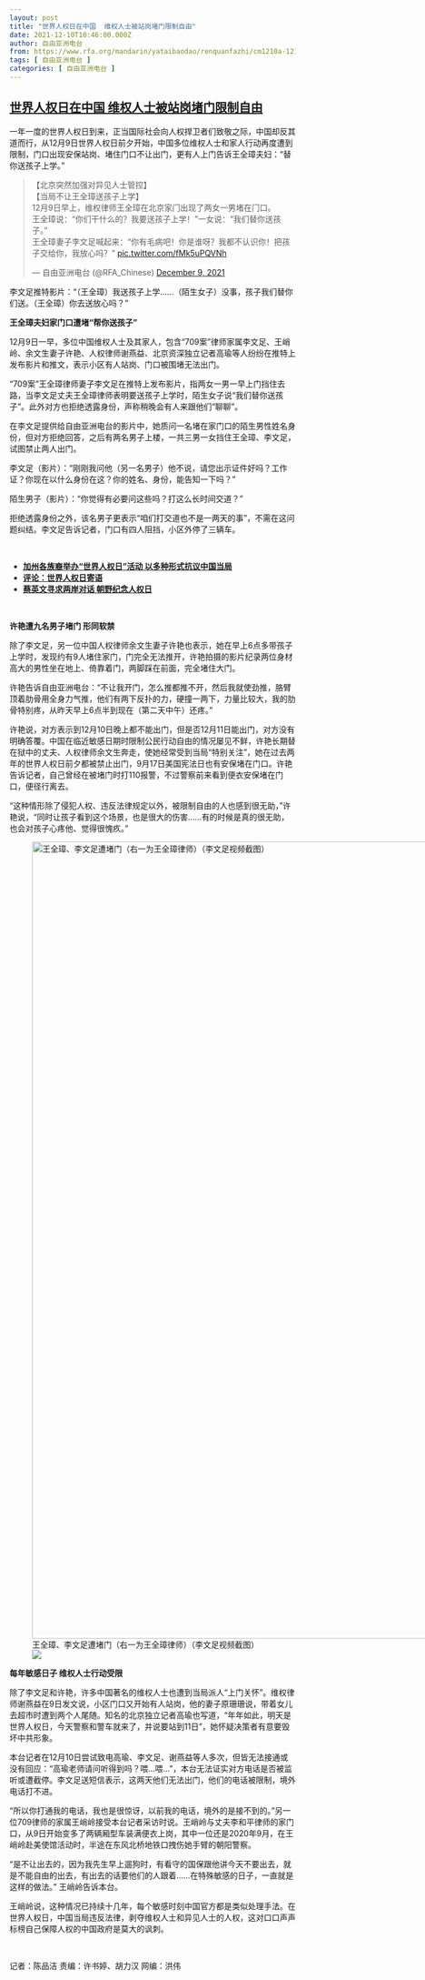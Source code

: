 ```yaml
---
layout: post
title: "世界人权日在中国  维权人士被站岗堵门限制自由"
date: 2021-12-10T10:46:00.000Z
author: 自由亚洲电台
from: https://www.rfa.org/mandarin/yataibaodao/renquanfazhi/cm1210a-12102021054505.html
tags: [ 自由亚洲电台 ]
categories: [ 自由亚洲电台 ]
---
```

<!--1639133160000-->
[世界人权日在中国  维权人士被站岗堵门限制自由](https://www.rfa.org/mandarin/yataibaodao/renquanfazhi/cm1210a-12102021054505.html)
------

<div>
<p class="p1"></p><p class="p1">一年一度的世界人权日到来，正当国际社会向人权捍卫者们致敬之际，中国却反其道而行，从<span class="s1">12</span>月<span class="s1">9</span>日世界人权日前夕开始，中国多位维权人士和家人行动再度遭到限制，门口出现安保站岗、堵住门口不让出门，更有人上门告诉王全璋夫妇：<span class="s1">“</span>替你送孩子上学。<span class="s1">”</span></p><blockquote class="twitter-tweet"><p dir="ltr" lang="zh">【北京突然加强对异见人士管控】<br/>【当局不让王全璋送孩子上学】<br/>12月9日早上，维权律师王全璋在北京家门出现了两女一男堵在门口。<br/>王全璋说：“你们干什么的？我要送孩子上学！”一女说：“我们替你送孩子。”<br/>王全璋妻子李文足喊起来：“你有毛病吧！你是谁呀？我都不认识你！把孩子交给你，我放心吗？” <a href="https://t.co/fMk5uPQVNh">pic.twitter.com/fMk5uPQVNh</a></p>— 自由亚洲电台 (@RFA_Chinese) <a href="https://twitter.com/RFA_Chinese/status/1468885291935092738?ref_src=twsrc%5Etfw">December 9, 2021</a></blockquote><p></p><p class="p1"><span class="s1"></span></p><p class="p1">李文足推特影片：<span class="s1">“</span>（王全璋）我送孩子上学<span class="s1">……</span>（陌生女子）没事，孩子我们替你们送。（王全璋）你去送放心吗？<span class="s1">”</span></p><p class="p1"><strong>王全璋夫妇家门口遭堵<span class="s1">“</span>帮你送孩子<span class="s1">”</span></strong></p><p class="p1"><span class="s1">12</span>月<span class="s1">9</span>日一早，多位中国维权人士及其家人，包含<span class="s1">“709</span>案<span class="s1">”</span>律师家属李文足、王峭岭、余文生妻子许<span class="s2">艳</span>、人权律师谢燕益、北京资深独立记者高瑜等人纷纷在推特上发布影片和推文，表示小区有人站岗、门口被围堵无法出门。</p><p class="p1"><span class="s1">“709</span>案<span class="s1">”</span>王全璋律师妻子李文足在推特上发布影片，指两女一男一早上门挡住去路，当李文足丈夫王全璋律师表明要送孩子上学时，陌生女子说<span class="s1">“</span>我们替你送孩子<span class="s1">”</span>。此外对方也拒绝透露身份，声称稍晚会有人来跟他们<span class="s1">“</span>聊聊<span class="s1">”</span>。</p><p class="p1">在李文足提供给自由亚洲电台的影片中，她质问一名堵在家门口的陌生男性姓名身份，但对方拒绝回答，之后有两名男子上楼，一共三男一女挡住王全璋、李文足，试图禁止两人出门。</p><p class="p1">李文足（影片）：<span class="s1">“</span>刚刚我问他（另一名男子）他不说，请您出示证件好吗？工作证？你现在以什么身份在这？你的姓名、身份，能告知一下吗？<span class="s1">”</span></p><p class="p1">陌生男子（影片）：<span class="s1">“</span>你觉得有必要问这些吗？打这么长时间交道？<span class="s1">”</span></p><p class="p1">拒绝透露身份之外，该名男子更表示<span class="s1">“</span>咱们打交道也不是一两天的事<span class="s1">”</span>，不需在这问题纠结。李文足告诉记者，门口有四<span class="s1"></span>人阻挡，小区外停了三辆车。</p><p><br/></p><ul><li class="p1"><a href="https://www.rfa.org/mandarin/video?v=1_xvq3vijc"><strong>加州各族裔举办“世界人权日”活动 以多种形式抗议中国当局</strong></a></li><li class="p1"><strong><a href="https://www.rfa.org/mandarin/pinglun/weijingsheng/wjs-12112020105700.html">评论：世界人权日寄语</a></strong></li><li class="p1"><strong><a href="https://www.rfa.org/mandarin/yataibaodao/gangtai/hx1-12102020112632.html">蔡英文寻求两岸对话 朝野纪念人权日</a></strong></li></ul><p><br/></p><p class="p1"><strong>许<span class="s2">艳</span>遭九<span class="s1"></span>名男子堵门<span class="s1"> </span>形同软禁</strong></p><p class="p1">除了李文足，另一位中国人权律师余文生妻子许<span class="s2">艳</span>也表示，她在早上<span class="s1">6</span>点多带孩子上学时，发现约有<span class="s1">9</span>人堵住家门，门完全无法推开，许<span class="s2">艳</span>拍摄的影片纪录两位身材高大的男性坐在地上、倚靠着门，两脚踩在前面，完全堵住大门。</p><p class="p1">许<span class="s2">艳</span>告诉自由亚洲电台：<span class="s1">“</span>不让我开门，怎么推都推不开，然后我就使劲推，胳臂顶着肋骨用全身力气推，他们有两下反扑的力，硬撞一两下，力量比较大，我的肋骨特别疼，从昨天早上<span class="s1">6</span>点半到现在（第二天中午）还疼。<span class="s1">”</span></p><p class="p1">许<span class="s2">艳</span>说，对方表示到<span class="s1">12</span>月<span class="s1">10</span>日晚上都不能出门，但是否<span class="s1">12</span>月<span class="s1">11</span>日能出门，对方没有明确答覆。中国在临近敏感日期时限制公民行动自由的情况屡见不鲜，许<span class="s2">艳</span>长期替在狱中的丈夫、人权律师余文生奔走，使她经常受到当局<span class="s1">“</span>特别关注<span class="s1">”</span>，她在过去两年的世界人权日前夕都被禁止出门，<span class="s1">9</span>月<span class="s1">17</span>日美国宪法日也有安保堵在门口。许<span class="s2">艳</span>告诉记者，自己曾经在被堵门时打<span class="s1">110</span>报警，不过警察前来看到便衣安保堵在门口，便径行离去。</p><p class="p1"><span class="s1">“</span>这种情形除了侵犯人权、违反法律规定以外，被限制自由的人也感到很无助，<span class="s1">”</span>许<span class="s2">艳</span>说，<span class="s1">“</span>同时让孩子看到这个场景，也是很大的伤害<span class="s1">……</span>有的时候是真的很无助，也会对孩子心疼他、觉得很愧疚。<span class="s1">”</span></p><p class="p1"><span class="s1"><figure class="image-richtext image-inline captioned" style="width:2630px;"><img alt="王全璋、李文足遭堵门（右一为王全璋律师）（李文足视频截图）" height="1402" src="https://www.rfa.org/mandarin/yataibaodao/renquanfazhi/cm1210a-12102021054505.html/674e65878db3571672472.png/@@images/4c86e17e-1f99-45b9-b71e-e1a9ffbace30.png" title="李文足圖片2.png" width="2630"/><figcaption class="image-caption">王全璋、李文足遭堵门（右一为王全璋律师）（李文足视频截图）</figcaption><small></small><div id="zoomattribute"><a data-caption="王全璋、李文足遭堵门（右一为王全璋律师）（李文足视频截图）" data-fancybox="" href="https://www.rfa.org/mandarin/yataibaodao/renquanfazhi/cm1210a-12102021054505.html/674e65878db3571672472.png" id="single_image" title="王全璋、李文足遭堵门（右一为王全璋律师）（李文足视频截图）"><img src="/++plone++rfa-resources/img/icon-zoom.png"/></a></div></figure></span></p><p class="p1"><strong>每年敏感日子<span class="s1"> </span>维权人士行动受限</strong></p><p class="p1">除了李文足和许<span class="s2">艳</span>，许多中国著名的维权人士也遭到当局派人<span class="s1">“</span>上门关怀<span class="s1">”</span>。维权律师谢燕益在<span class="s1">9</span>日发文说，小区门口又开始有人站岗，他的妻子原珊珊说，带着女儿去超市时遭到两个人尾随。知名的北京独立记者高瑜也写道，<span class="s1">“</span>年年如此，明天是世界人权日，今天警察和警车就来了，并说要站到<span class="s1">11</span>日<span class="s1">”</span>，她怀疑决策者有意要毁坏中共形象。</p><p class="p1">本台记者在<span class="s1">12</span>月<span class="s1">10</span>日尝试致电高瑜、李文足、谢燕益等人多次，但皆无法接通或没有回应：<span class="s1">“</span>高瑜老师请问听得到吗？喂<span class="s1">…</span>喂<span class="s1">…”</span>，本台无法证实对方电话是否被监听或遭截停。李文足送短信表示，这两天他们无法出门，他们的电话被限制，境外电话打不进。</p><p class="p1"><span class="s1">“</span>所以你打通我的电话，我也是很惊讶，以前我的电话，境外的是接不到的。<span class="s1">”</span>另一位<span class="s1">709</span>律师的家属王峭岭接受本台记者采访时说。王峭岭与丈夫李和平律师的家门口，从<span class="s1">9</span>日开始变多了两辆厢型车装满便衣上岗，其中一位还是<span class="s1">2020</span>年<span class="s1">9</span>月，在王峭岭赴美使馆活动时，半途在东风北桥地铁口拽伤她手臂的朝阳警察。</p><p class="p1"><span class="s1">“</span>是不让出去的，因为我先生早上遛狗时，有看守的国保跟他讲今天不要出去，就是不能自由的出去，有出去的话要他们的人跟着<span class="s1">……</span>在特殊敏感的日子，一直就是这样的做法。<span class="s1">” </span>王峭岭告诉本台。</p><p class="p1">王峭岭说，这种情况已持续十几年，每个敏感时刻中国官方都是类似处理手法。在世界人权日，中国当局违反法律，剥夺维权人士和异见人士的人权，这对口口声声标榜自己保障人权的中国政府是莫大的讽刺。</p><p><br/></p><p class="p1">记者：陈品洁 责编：许书婷、胡力汉 网编：洪伟</p>
</div>
